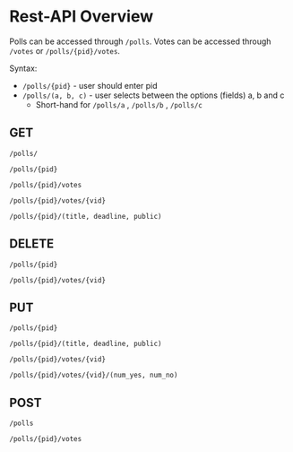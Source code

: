 # Rest-API Overview

Polls can be accessed through `/polls`. Votes can be accessed through `/votes` or `/polls/{pid}/votes`.

Syntax:

* `/polls/{pid}` - user should enter pid
* `/polls/(a, b, c)` - user selects between the options (fields) a, b and c
    * Short-hand for `/polls/a` , `/polls/b` , `/polls/c`

## GET

```
/polls/
```

```
/polls/{pid}
```

```
/polls/{pid}/votes
```

```
/polls/{pid}/votes/{vid}
```

```
/polls/{pid}/(title, deadline, public)
```

## DELETE

```
/polls/{pid}
```

```
/polls/{pid}/votes/{vid}
```

## PUT

```
/polls/{pid}
```

```
/polls/{pid}/(title, deadline, public)
```

```
/polls/{pid}/votes/{vid}
```

```
/polls/{pid}/votes/{vid}/(num_yes, num_no)
```

## POST

```
/polls
```

```
/polls/{pid}/votes
```
